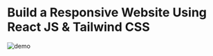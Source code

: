 # Build a Responsive Website Using React JS & Tailwind CSS

![demo](https://github.com/8kra/digital_agency/assets/115061491/31b39149-6669-4ebe-81b0-d2ba13c14a57)
